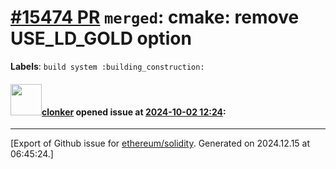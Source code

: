 # [\#15474 PR](https://github.com/ethereum/solidity/pull/15474) `merged`: cmake: remove USE_LD_GOLD option
**Labels**: `build system :building_construction:`


#### <img src="https://avatars.githubusercontent.com/u/1685266?v=4" width="50">[clonker](https://github.com/clonker) opened issue at [2024-10-02 12:24](https://github.com/ethereum/solidity/pull/15474):






-------------------------------------------------------------------------------



[Export of Github issue for [ethereum/solidity](https://github.com/ethereum/solidity). Generated on 2024.12.15 at 06:45:24.]
